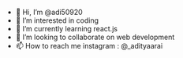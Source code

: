 - 👋 Hi, I’m @adi50920
- 👀 I’m interested in coding 
- 🌱 I’m currently learning react.js
- 💞️ I’m looking to collaborate on web development 
- 📫 How to reach me instagram : @_adityaarai

